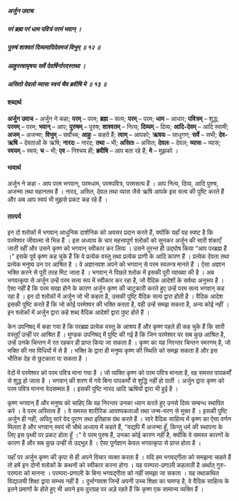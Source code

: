 ##### अर्जुन उवाच
##### परं ब्रह्म परं धाम पवित्रं परमं भवान् ।
##### पुरुषं शाश्वतं दिव्यमादिदेवमजं विभुम् ॥ १२ ॥
##### आहुस्त्वामृषयः सर्वे देवर्षिर्नारदस्तथा ।
##### असितो देवलो व्यासः स्वयं चैव ब्रवीषि मे ॥ १३ ॥

#### शब्दार्थ

**अर्जुन उवाच** – अर्जुन ने कहा; **परम्** – परम; **ब्रह्म** – सत्य; **परम्** – परम; **धाम** – आधार; **पवित्रम्** – शुद्ध; **परमम्** – परम; **भवान्** – आप; **पुरुषम्** – पुरुष; **शाश्वतम्** – नित्य; **दिव्यम्** – दिव्य; **आदि-देवम्** – आदि स्वामी; **अजम्** – अजन्मा; **विभुम्** – सर्वोच्च; **आहुः** – कहते हैं; **त्वाम्** – आपको; **ऋषयः** – साधुगण; **सर्वे** – सभी; **देव-ऋषि** – देवताओं के ऋषि; **नारदः** – नारद; **तथा** – भी; **असितः** – असित; **देवलः** – देवल; **व्यासः** – व्यास; **स्वयम्** – स्वयं; **च** – भी; **एव** – निश्चय ही; **ब्रवीषि** – आप बता रहे हैं; **मे** – मुझको ।

#### भावार्थ

अर्जुन ने कहा - आप परम भगवान्, परमधाम, परमपवित्र, परमसत्य हैं । आप नित्य, दिव्य, आदि पुरुष, अजन्मा तथा महानतम हैं । नारद, असित, देवल तथा व्यास जैसे ऋषि आपके इस सत्य की पुष्टि करते हैं और अब आप स्वयं भी मुझसे प्रकट कह रहे हैं ।

#### तात्पर्य

इन दो श्लोकों में भगवान् आधुनिक दार्शनिक को अवसर प्रदान करते हैं, क्योंकि यहाँ यह स्पष्ट है कि परमेश्वर जीवात्मा से भिन्न हैं । इस अध्याय के चार महत्त्वपूर्ण श्लोकों को सुनकर अर्जुन की सारी शंकाएँ जाती रहीं और उसने कृष्ण को भगवान् स्वीकार कर लिया । उसने तुरन्त ही उद्घोष किया “आप परब्रह्म हैं ।” इसके पूर्व कृष्ण कह चुके हैं कि वे प्रत्येक वस्तु तथा प्रत्येक प्राणी के आदि कारण हैं । प्रत्येक देवता तथा प्रत्येक मनुष्य उन पर आश्रित है । वे अज्ञानवश अपने को भगवान् से परम स्वतन्त्र मानते हैं । ऐसा अज्ञान भक्ति करने से पूरी तरह मिट जाता है । भगवान् ने पिछले श्लोक में इसकी पूरी व्याख्या की है । अब भगवत्कृपा से अर्जुन उन्हें परम सत्य रूप में स्वीकार कर रहा है, जो वैदिक आदेशों के सर्वथा अनुरूप है । ऐसा नहीं है कि परम सखा होने के कारण अर्जुन कृष्ण की चाटुकारी करते हुए उन्हें परम सत्य भगवान् कह रहा है । इन दो श्लोकों में अर्जुन जो भी कहता है, उसकी पुष्टि वैदिक सत्य द्वारा होती है । वैदिक आदेश इसकी पुष्टि करते हैं कि जो कोई परमेश्वर की भक्ति करता है, वही उन्हें समझ सकता है, अन्य कोई नहीं । इन श्लोकों में अर्जुन द्वारा कहे शब्द वैदिक आदेशों द्वारा पुष्ट होते हैं ।

केन उपनिषद् में कहा गया है कि परब्रह्म प्रत्येक वस्तु के आश्रय हैं और कृष्ण पहले ही कह चुके हैं कि सारी वस्तुएँ उन्हीं पर आश्रित हैं । मुण्डक उपनिषद् में पुष्टि की गई है कि जिन परमेश्वर पर सब कुछ आश्रित है, उन्हें उनके चिन्तन में रत रहकर ही प्राप्त किया जा सकता है । कृष्ण का यह निरन्तर चिन्तन स्मरणम् है, जो भक्ति की नव विधियों में से है । भक्ति के द्वारा ही मनुष्य कृष्ण की स्थिति को समझ सकता है और इस भौतिक देह से छुटकारा पा सकता है ।

वेदों में परमेश्वर को परम पवित्र माना गया है । जो व्यक्ति कृष्ण को परम पवित्र मानता है, वह समस्त पापकर्मों से शुद्ध हो जाता है । भगवान् की शरण में गये बिना पापकर्मों से शुद्धि नहीं हो पाती । अर्जुन द्वारा कृष्ण को परम पवित्र मानना वेदसम्मत है । इसकी पुष्टि नारद आदि ऋषियों द्वारा भी हुई है ।

कृष्ण भगवान् हैं और मनुष्य को चाहिए कि वह निरन्तर उनका ध्यान करते हुए उनसे दिव्य सम्बन्ध स्थापित करे । वे परम अस्तित्व हैं । वे समस्त शारीरिक आवश्यकताओं तथा जन्म-मरण से मुक्त हैं । इसकी पुष्टि अर्जुन ही नहीं, अपितु सारे वेद पुराण तथा इतिहास ग्रंथ करते हैं । सारे वैदिक साहित्य में कृष्ण का ऐसा वर्णन मिलता है और भगवान् स्वयं भी चौथे अध्याय में कहते हैं, “यद्यपि मैं अजन्मा हूँ, किन्तु धर्म की स्थापना के लिए इस पृथ्वी पर प्रकट होता हूँ ।” वे परम पुरुष हैं, उनका कोई कारण नहीं है, क्योंकि वे समस्त कारणों के कारण हैं और सब कुछ उन्हीं से उद्भूत है । ऐसा पूर्णज्ञान केवल भगवत्कृपा से प्राप्त होता है ।

यहाँ पर अर्जुन कृष्ण की कृपा से ही अपने विचार व्यक्त करता है । यदि हम भगवद्गीता को समझना चाहते हैं तो हमें इन दोनों श्लोकों के कथनों को स्वीकार करना होगा । यह परम्परा-प्रणाली कहलाती है अर्थात् गुरु-परम्परा को मानना । परम्परा-प्रणाली के बिना भगवद्गीता को नहीं समझा जा सकता । यह तथाकथित विद्यालयी शिक्षा द्वारा सम्भव नहीं है । दुर्भाग्यवश जिन्हें अपनी उच्च शिक्षा का घमण्ड है, वे वैदिक साहित्य के इतने प्रमाणों के होते हुए भी अपने इस दुराग्रह पर अड़े रहते हैं कि कृष्ण एक सामान्य व्यक्ति हैं ।